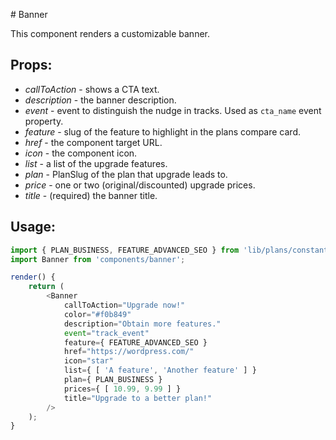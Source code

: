 # Banner

This component renders a customizable banner.

## Props:

- *callToAction* - shows a CTA text.
- *description* - the banner description.
- *event* - event to distinguish the nudge in tracks. Used as `cta_name` event property.
- *feature* - slug of the feature to highlight in the plans compare card.
- *href* - the component target URL.
- *icon* - the component icon.
- *list* - a list of the upgrade features.
- *plan* - PlanSlug of the plan that upgrade leads to.
- *price* - one or two (original/discounted) upgrade prices.
- *title* - (required) the banner title.

## Usage:

```js
import { PLAN_BUSINESS, FEATURE_ADVANCED_SEO } from 'lib/plans/constants';
import Banner from 'components/banner';

render() {
	return (
		<Banner
			callToAction="Upgrade now!"
			color="#f0b849"
			description="Obtain more features."
			event="track_event"
			feature={ FEATURE_ADVANCED_SEO }
			href="https://wordpress.com/"
			icon="star"
			list={ [ 'A feature', 'Another feature' ] }
			plan={ PLAN_BUSINESS }
			prices={ [ 10.99, 9.99 ] }
			title="Upgrade to a better plan!"
		/>
	);
}
```
